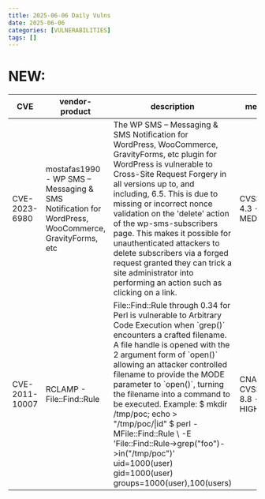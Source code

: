 ```yaml
---
title: 2025-06-06 Daily Vulns
date: 2025-06-06
categories: [VULNERABILITIES]
tags: []
---
```


# NEW:

| CVE            | vendor-product                                                                                     | description                                                                                                                                                                                                                                                                                                                                                                                                                                                                                                                           | metric                      | Referenceurl                                                                                                                                                                                                                                                                                                                                                   | title                                                      | GithubURL                                                                                                                       |                                                                                                                                   |
| -------------- | -------------------------------------------------------------------------------------------------- | ------------------------------------------------------------------------------------------------------------------------------------------------------------------------------------------------------------------------------------------------------------------------------------------------------------------------------------------------------------------------------------------------------------------------------------------------------------------------------------------------------------------------------------- | --------------------------- | -------------------------------------------------------------------------------------------------------------------------------------------------------------------------------------------------------------------------------------------------------------------------------------------------------------------------------------------------------------- | ---------------------------------------------------------- | ------------------------------------------------------------------------------------------------------------------------------- | --------------------------------------------------------------------------------------------------------------------------------- |
| CVE-2023-6980  | mostafas1990 - WP SMS – Messaging & SMS Notification for WordPress, WooCommerce, GravityForms, etc | The WP SMS – Messaging & SMS Notification for WordPress, WooCommerce, GravityForms, etc plugin for WordPress is vulnerable to Cross-Site Request Forgery in all versions up to, and including, 6.5\. This is due to missing or incorrect nonce validation on the 'delete' action of the wp-sms-subscribers page. This makes it possible for unauthenticated attackers to delete subscribers via a forged request granted they can trick a site administrator into performing an action such as clicking on a link.                    | CVSS3.1: 4.3 - MEDIUM       | [0](https://www.wordfence.com/threat-intel/vulnerabilities/id/94ad6b51-ff8d-48d5-9a70-1781d13990a5?source=cve) [1](https://github.com/wp-sms/wp-sms/commit/0f36e2f521ade8ddfb3e04786defe074370afb50) [2](https://plugins.trac.wordpress.org/changeset?sfp%5Femail=&sfph%5Fmail=&reponame=&old=3015006%40wp-sms&new=3015006%40wp-sms&sfp%5Femail=&sfph%5Fmail=) | Exploitation: noneAutomatable: noTechnical Impact: partial | undefined                                                                                                                       | [github](https://github.com/cisagov/vulnrichment/raw/8c955a87ef9a34bfe7cf0977740ff0a7eb386b31/2023%2F6xxx%2FCVE-2023-6980.json)   |
| CVE-2011-10007 | RCLAMP - File::Find::Rule                                                                          | File::Find::Rule through 0.34 for Perl is vulnerable to Arbitrary Code Execution when \`grep()\` encounters a crafted filename. A file handle is opened with the 2 argument form of \`open()\` allowing an attacker controlled filename to provide the MODE parameter to \`open()\`, turning the filename into a command to be executed. Example: $ mkdir /tmp/poc; echo > "/tmp/poc/\|id" $ perl -MFile::Find::Rule \\ -E 'File::Find::Rule->grep("foo")->in("/tmp/poc")' uid=1000(user) gid=1000(user) groups=1000(user),100(users) | CNA n/a CVSS3.1: 8.8 - HIGH | [0](https://metacpan.org/release/RCLAMP/File-Find-Rule-0.34/source/lib/File/Find/Rule.pm#L423) [1](https://rt.cpan.org/Public/Bug/Display.html?id=64504) [2](https://github.com/richardc/perl-file-find-rule/pull/4) [3](https://github.com/richardc/perl-file-find-rule/commit/df58128bcee4c1da78c34d7f3fe1357e575ad56f.patch)                                | Exploitation: pocAutomatable: noTechnical Impact: total    | File::Find::Rule through 0.34 for Perl is vulnerable to Arbitrary Code Execution when \`grep()\` encounters a crafted file name | [github](https://github.com/cisagov/vulnrichment/raw/84e827c21522cea6cd9ef4bc81b37c1b4393d93e/2011%2F10xxx%2FCVE-2011-10007.json) |
